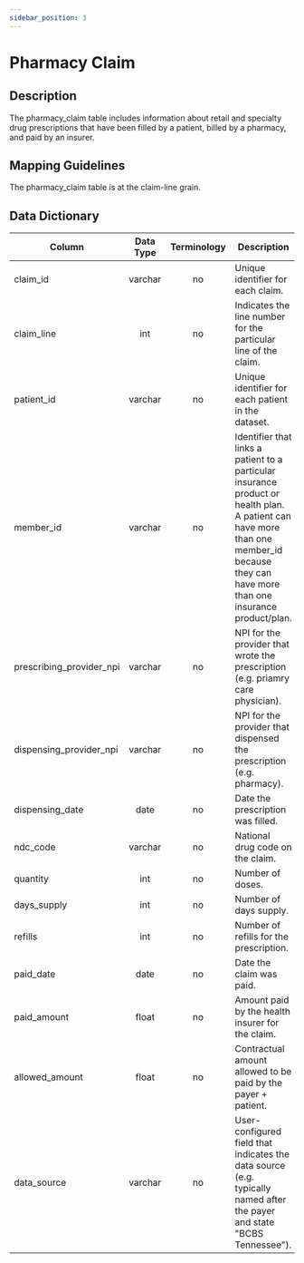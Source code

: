 ```yaml
---
sidebar_position: 3
---
```


# Pharmacy Claim

## Description
The pharmacy_claim table includes information about retail and specialty drug prescriptions that have been filled by a patient, billed by a pharmacy, and paid by an insurer.

## Mapping Guidelines
The pharmacy_claim table is at the claim-line grain.

## Data Dictionary
| Column | Data Type | Terminology | Description |
| --- | :---: | :---: | --- |
| claim_id | varchar | no | Unique identifier for each claim. |
| claim_line | int | no | Indicates the line number for the particular line of the claim. |
| patient_id | varchar | no | Unique identifier for each patient in the dataset. |
| member_id | varchar | no | Identifier that links a patient to a particular insurance product or health plan.  A patient can have more than one member_id because they can have more than one insurance product/plan. |
| prescribing_provider_npi | varchar | no | NPI for the provider that wrote the prescription (e.g. priamry care physician). |
| dispensing_provider_npi | varchar | no | NPI for the provider that dispensed the prescription (e.g. pharmacy). |
| dispensing_date | date | no | Date the prescription was filled. |
| ndc_code | varchar | no | National drug code on the claim. |
| quantity | int | no | Number of doses. |
| days_supply | int | no | Number of days supply. |
| refills | int | no | Number of refills for the prescription. |
| paid_date | date | no | Date the claim was paid. |
| paid_amount | float | no | Amount paid by the health insurer for the claim. |
| allowed_amount | float | no | Contractual amount allowed to be paid by the payer + patient. |
| data_source | varchar | no | User-configured field that indicates the data source (e.g. typically named after the payer and state "BCBS Tennessee"). |